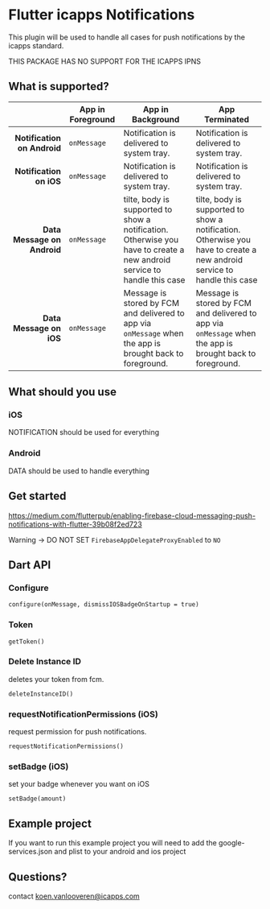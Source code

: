 # Flutter icapps Notifications

This plugin will be used to handle all cases for push notifications by the icapps standard.

THIS PACKAGE HAS NO SUPPORT FOR THE ICAPPS IPNS

## What is supported?

|                             | App in Foreground | App in Background | App Terminated |
| --------------------------: | ----------------- | ----------------- | -------------- |
| **Notification on Android** | `onMessage` | Notification is delivered to system tray. | Notification is delivered to system tray.
| **Notification on iOS** | `onMessage` | Notification is delivered to system tray. | Notification is delivered to system tray. |
| **Data Message on Android** | `onMessage` | tilte, body is supported to show a notification. Otherwise you have to create a new android service to handle this case | tilte, body is supported to show a notification. Otherwise you have to create a new android service to handle this case |
| **Data Message on iOS**     | `onMessage` | Message is stored by FCM and delivered to app via `onMessage` when the app is brought back to foreground. | Message is stored by FCM and delivered to app via `onMessage` when the app is brought back to foreground. |

## What should you use

### iOS

NOTIFICATION should be used for everything

### Android

DATA should be used to handle everything

## Get started

https://medium.com/flutterpub/enabling-firebase-cloud-messaging-push-notifications-with-flutter-39b08f2ed723

Warning -> DO NOT SET `FirebaseAppDelegateProxyEnabled` to `NO`

## Dart API

### Configure

`configure(onMessage, dismissIOSBadgeOnStartup = true)`

### Token

`getToken()`

### Delete Instance ID

deletes your token from fcm.

`deleteInstanceID()`

### requestNotificationPermissions (iOS)

request permission for push notifications.

`requestNotificationPermissions()`

### setBadge (iOS)

set your badge whenever you want on iOS

`setBadge(amount)`

## Example project

If you want to run this example project you will need to add the google-services.json and plist to your android and ios project

## Questions?

contact koen.vanlooveren@icapps.com